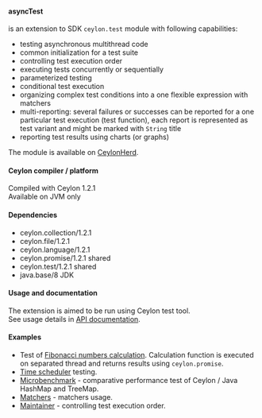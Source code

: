 #### asyncTest
is an extension to SDK `ceylon.test` module with following capabilities:
 * testing asynchronous multithread code
 * common initialization for a test suite
 * controlling test execution order
 * executing tests concurrently or sequentially
 * parameterized testing
 * conditional test execution
 * organizing complex test conditions into a one flexible expression with matchers
 * multi-reporting: several failures or successes can be reported for a one particular test execution (test function),
   each report is represented as test variant and might be marked with `String` title
 * reporting test results using charts (or graphs)


The module is available on [CeylonHerd](https://herd.ceylon-lang.org/modules/herd.asynctest).

 
#### Ceylon compiler / platform

Compiled with Ceylon 1.2.1  
Available on JVM only


#### Dependencies

* ceylon.collection/1.2.1
* ceylon.file/1.2.1
* ceylon.language/1.2.1
* ceylon.promise/1.2.1 shared
* ceylon.test/1.2.1 shared
* java.base/8 JDK


#### Usage and documentation
 
The extension is aimed to be run using Ceylon test tool.  
See usage details in [API documentation](https://modules.ceylon-lang.org/repo/1/herd/asynctest/0.5.0/module-doc/api/index.html).
 
 
#### Examples
 
* Test of [Fibonacci numbers calculation](examples/herd/examples/asynctest/fibonacci).
  Calculation function is executed on separated thread and returns results using `ceylon.promise`.
* [Time scheduler](examples/herd/examples/asynctest/scheduler) testing.
* [Microbenchmark](examples/herd/examples/asynctest/mapperformance) -
  comparative performance test of Ceylon / Java HashMap and TreeMap.
* [Matchers](examples/herd/examples/asynctest/matchers) - matchers usage.
* [Maintainer](examples/herd/examples/asynctest/maintainer) - controlling test execution order.
